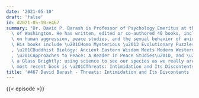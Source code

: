 ```yaml
---
date: '2021-05-10'
draft: 'false'
id: d2021-05-10-e467
summary: "Dr. David P. Barash is Professor of Psychology Emeritus at the University\
  \ of Washington. He has written, edited or co-authored 40 books, including ones\
  \ on human aggression, peace studies, and the sexual behavior of animals and people.\
  \ His books include \u201CHomo Mysterious \u2013 Evolutionary Puzzles of Human Nature\u201D\
  , \u201CBuddhist Biology: Ancient Eastern Wisdom Meets Modern Western Science\u201D\
  , \u201CApproaches to Peace: A Reader in Peace Studies\u201D, and \u201CThrough\
  \ a Glass Brightly: using science to see our species as we really are\u201D. His\
  \ most recent book is \u201CThreats: Intimidation and Its Discontents\u201D."
title: '#467 David Barash - Threats: Intimidation and Its Discontents ; Nuclear Deterrence'
---
```

{{< episode >}}
